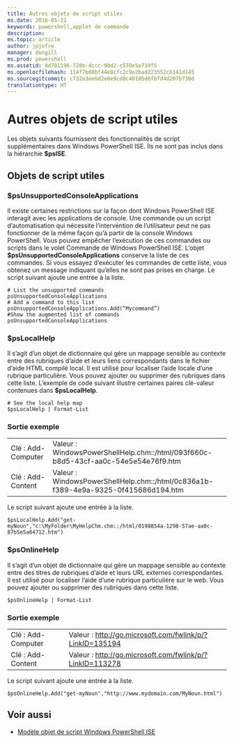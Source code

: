 ```yaml
---
title: Autres objets de script utiles
ms.date: 2016-05-11
keywords: powershell,applet de commande
description: 
ms.topic: article
author: jpjofre
manager: dongill
ms.prod: powershell
ms.assetid: 4d781196-720b-4ccc-90d2-c570e5e719f5
ms.openlocfilehash: 114f7b60bf44e0cfc2c9e2bad223552cb141d145
ms.sourcegitcommit: c732e3ee6d2e0e9cd8c40105d6fbfd4d207b730d
translationtype: HT
---
```

# <a name="other-useful-scripting-objects"></a>Autres objets de script utiles
  Les objets suivants fournissent des fonctionnalités de script supplémentaires dans Windows PowerShell ISE. Ils ne sont pas inclus dans la hiérarchie **$psISE**.

## <a name="useful-scripting-objects"></a>Objets de script utiles

### <a name="psunsupportedconsoleapplications"></a>$psUnsupportedConsoleApplications
 Il existe certaines restrictions sur la façon dont Windows PowerShell ISE interagit avec les applications de console. Une commande ou un script d’automatisation qui nécessite l’intervention de l’utilisateur peut ne pas fonctionner de la même façon qu’à partir de la console Windows PowerShell. Vous pouvez empêcher l’exécution de ces commandes ou scripts dans le volet Commande de Windows PowerShell ISE. L’objet **$psUnsupportedConsoleApplications** conserve la liste de ces commandes. Si vous essayez d’exécuter les commandes de cette liste, vous obtenez un message indiquant qu’elles ne sont pas prises en charge. Le script suivant ajoute une entrée à la liste.

```
# List the unsupported commands
psUnsupportedConsoleApplications
# Add a command to this list
psUnsupportedConsoleApplications.Add(“Mycommand”)
#Show the augmented list of commands
psUnsupportedConsoleApplications

```

### <a name="pslocalhelp"></a>$psLocalHelp
 Il s’agit d’un objet de dictionnaire qui gère un mappage sensible au contexte entre des rubriques d’aide et leurs liens correspondants dans le fichier d’aide HTML compilé local. Il est utilisé pour localiser l’aide locale d’une rubrique particulière. Vous pouvez ajouter ou supprimer des rubriques dans cette liste. L’exemple de code suivant illustre certaines paires clé-valeur contenues dans **$psLocalHelp**.

```
# See the local help map
$psLocalHelp | Format-List

```

### <a name="sample-output"></a>Sortie exemple

|||
|-|-|
|Clé : Add-Computer|Valeur : WindowsPowerShellHelp.chm::/html/093f660c-b8d5-43cf-aa0c-54e5e54e76f9.htm|
|Clé : Add-Content|Valeur : WindowsPowerShellHelp.chm::/html/0c836a1b-f389-4e9a-9325-0f415686d194.htm|

 Le script suivant ajoute une entrée à la liste.

```
$psLocalHelp.Add("get-myNoun","c:\MyFolder\MyHelpChm.chm::/html/0198854a-1298-57ae-aa0c-87b5e5a84712.htm")
```

### <a name="psonlinehelp"></a>$psOnlineHelp
 Il s’agit d’un objet de dictionnaire qui gère un mappage sensible au contexte entre des titres de rubriques d’aide et leurs URL externes correspondantes. Il est utilisé pour localiser l’aide d’une rubrique particulière sur le web. Vous pouvez ajouter ou supprimer des rubriques dans cette liste.

```
$psOnlineHelp | Format-List

```

### <a name="sample-output"></a>Sortie exemple

|||
|-|-|
|Clé : Add-Computer|Valeur : http://go.microsoft.com/fwlink/p/?LinkID=135194|
|Clé : Add-Content|Valeur : http://go.microsoft.com/fwlink/p/?LinkID=113278|

 Le script suivant ajoute une entrée à la liste.

```
$psOnlineHelp.Add("get-myNoun","http://www.mydomain.com/MyNoun.html")
```

## <a name="see-also"></a>Voir aussi
- [Modèle objet de script Windows PowerShell ISE](../../core-powershell/ise/The-Windows-PowerShell-ISE-Scripting-Object-Model.md)

  
